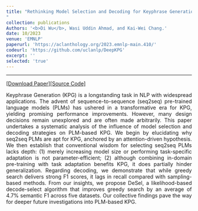 ```yaml
---
title: "Rethinking Model Selection and Decoding for Keyphrase Generation with Pre-trained Sequence-to-Sequence Models
"
collection: publications
Authors: '<b>Di Wu</b>, Wasi Uddin Ahmad, and Kai-Wei Chang.'
date: 10/2023
venue: 'EMNLP'
paperurl: 'https://aclanthology.org/2023.emnlp-main.410/'
codeurl: 'https://github.com/uclanlp/DeepKPG'
excerpt: ''
selected: 'true'
---
```

---
<a href='https://aclanthology.org/2023.emnlp-main.410.pdf' target="_blank">[Download Paper]</a><a href='https://github.com/uclanlp/DeepKPG' target="_blank">[Source Code]</a>

<p align="justify">
Keyphrase Generation (KPG) is a longstanding task in NLP with widespread applications. The advent of sequence-to-sequence (seq2seq) pre-trained language models (PLMs) has ushered in a transformative era for KPG, yielding promising performance improvements. However, many design decisions remain unexplored and are often made arbitrarily. This paper undertakes a systematic analysis of the influence of model selection and decoding strategies on PLM-based KPG. We begin by elucidating why seq2seq PLMs are apt for KPG, anchored by an attention-driven hypothesis. We then establish that conventional wisdom for selecting seq2seq PLMs lacks depth: (1) merely increasing model size or performing task-specific adaptation is not parameter-efficient; (2) although combining in-domain pre-training with task adaptation benefits KPG, it does partially hinder generalization. Regarding decoding, we demonstrate that while greedy search delivers strong F1 scores, it lags in recall compared with sampling-based methods. From our insights, we propose DeSel, a likelihood-based decode-select algorithm that improves greedy search by an average of 4.7% semantic F1 across five datasets. Our collective findings pave the way for deeper future investigations into PLM-based KPG.
</p>
